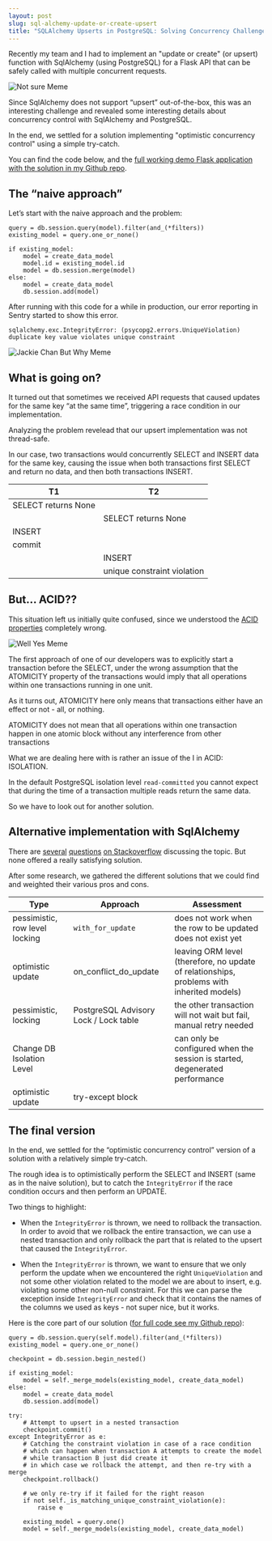 ```yaml
---
layout: post
slug: sql-alchemy-update-or-create-upsert
title: "SQLAlchemy Upserts in PostgreSQL: Solving Concurrency Challenges for Your Flask API"
---
```



Recently my team and I had to implement an "update or create" (or upsert) function with SqlAlchemy (using PostgreSQL) for a Flask API that can be safely called with multiple concurrent requests.

![Not sure Meme](/assets/images/update-or-insert.jpg)

Since SqlAlchemy does not support “upsert” out-of-the-box, this was an interesting challenge and revealed some interesting details about concurrency control with SqlAlchemy and PostgreSQL.

In the end, we settled for a solution implementing "optimistic concurrency control" using a simple try-catch.

You can find the code below, and the [full working demo Flask application with the solution in my Github repo](https://github.com/githubjakob/flask-sqlalchemy-upsert).

## The “naive approach”

Let’s start with the naive approach and the problem:

```
query = db.session.query(model).filter(and_(*filters))
existing_model = query.one_or_none()

if existing_model:
    model = create_data_model
    model.id = existing_model.id
    model = db.session.merge(model)
else:
    model = create_data_model
    db.session.add(model)
```

After running with this code for a while in production, our error reporting in Sentry started to show this error.

```
sqlalchemy.exc.IntegrityError: (psycopg2.errors.UniqueViolation) duplicate key value violates unique constraint
```

![Jackie Chan But Why Meme](/assets/images/jackie-chan-meme.gif)

## What is going on?

It turned out that sometimes we received API requests that caused updates for the same key “at the same time”, triggering a race condition in our implementation.

Analyzing the problem revelead that our upsert implementation was not thread-safe. 

In our case, two transactions would concurrently SELECT and INSERT data for the same key, causing the issue when both transactions first SELECT and return no data, and then both transactions INSERT.


| T1                  | T2                           |
|---------------------|------------------------------|
| SELECT returns None |                              |
|                     | SELECT returns None          |
| INSERT              |                              |
| commit              |                              |
|                     | INSERT                       |       
|                     | unique constraint violation  |



## But… ACID??

This situation left us initially quite confused, since we understood the [ACID properties](https://en.wikipedia.org/wiki/ACID) completely wrong.

![Well Yes Meme](/assets/images/well-yes-meme.png)

The first approach of one of our developers was to explicitly start a transaction before the SELECT, under the wrong assumption that the ATOMICITY property of the transactions would imply that all operations within one transactions running in one unit.

As it turns out, ATOMICITY here only means that transactions either have an effect or not - all, or nothing.  

ATOMICITY does not mean that all operations within one transaction happen in one atomic block without any interference from other transactions

What we are dealing here with is rather an issue of the I in ACID: ISOLATION.

In the default PostgreSQL isolation level `read-committed` you cannot expect that during the time of a transaction 
multiple reads return the same data.

So we have to look out for another solution.


## Alternative implementation with SqlAlchemy

There are [several](https://stackoverflow.com/questions/7165998/how-to-do-an-upsert-with-sqlalchemy) [questions](https://stackoverflow.com/questions/74429898/sqlalchemy-insert-or-update-upsert-using-orm-session) [on Stackoverflow](https://stackoverflow.com/questions/41724658/how-to-do-a-proper-upsert-using-sqlalchemy-on-postgresql) discussing the topic. But none offered a really satisfying solution.

After some research, we gathered the different solutions that we could find and weighted their various pros and cons.


| Type                           | Approach                            | Assessment                                                                            |
|--------------------------------|-------------------------------------|---------------------------------------------------------------------------------------|
| pessimistic, row level locking | `with_for_update`                   | does not work when the row to be updated does not exist yet                           |
| optimistic update              | on_conflict_do_update               | leaving ORM level (therefore, no update of relationships, problems with inherited models) |
| pessimistic, locking           | PostgreSQL Advisory Lock / Lock table | the other transaction will not wait but fail, manual retry needed                     |
| Change DB Isolation Level      |                                     | can only be configured when the session is started, degenerated performance           |
| optimistic update              | try-except block                    |                                                                                       |


## The final version

In the end, we settled for the “optimistic concurrency control” version of a solution with a relatively simple try-catch.

The rough idea is to optimistically perform the SELECT and INSERT (same as in the naive solution), 
but to catch the `IntegrityError` if the race condition occurs and then perform an UPDATE.

Two things to highlight:

- When the `IntegrityError` is thrown, we need to rollback the transaction. In order to avoid that we rollback the entire 
transaction, we can use a nested transaction and only rollback the part that is related to the upsert that caused the `IntegrityError`.

- When the `IntegrityError` is thrown, we want to ensure that we only perform the update when we encountered the right `UniqueViolation`
and not some other violation related to the model we are about to insert, e.g. violating some other non-null constraint. For this we 
can parse the exception inside `IntegrityError` and check that it contains the names of the columns we used as keys - not super nice, but it works. 

Here is the core part of our solution ([for full code see my Github repo](https://github.com/githubjakob/flask-sqlalchemy-upsert/blob/eb36dc189890bb8cf89eb6ff1e1c705f8c4f4765/repository.py#L93)):

```
query = db.session.query(self.model).filter(and_(*filters))
existing_model = query.one_or_none()

checkpoint = db.session.begin_nested()

if existing_model:
    model = self._merge_models(existing_model, create_data_model)
else:
    model = create_data_model
    db.session.add(model)

try:
    # Attempt to upsert in a nested transaction
    checkpoint.commit()
except IntegrityError as e:
    # Catching the constraint violation in case of a race condition
    # which can happen when transaction A attempts to create the model
    # while transaction B just did create it
    # in which case we rollback the attempt, and then re-try with a merge
    checkpoint.rollback()

    # we only re-try if it failed for the right reason
    if not self._is_matching_unique_constraint_violation(e):
        raise e

    existing_model = query.one()
    model = self._merge_models(existing_model, create_data_model)
```

